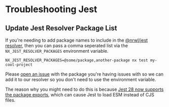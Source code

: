 # Troubleshooting Jest

## Update Jest Resolver Package List

If you're needing to add package names to include in the [@nrwl/jest resolver](https://github.com/nrwl/nx/blob/master/packages/jest/plugins/resolver.ts), then you can pass a comma seperated list via the `NX_JEST_RESOLVER_PACKAGES` environment variable.

`NX_JEST_RESOLVER_PACKAGES=@some/package,another-package nx test my-cool-project`

Please [open an issue](https://github.com/nrwl/nx/issues/new?assignees=&labels=type%3A+bug,scope%3A+testing+tools&title=Add+package+to+jest+resolver+[package-name-here]&assignees=barbados-clemens&template=1-bug.md) with the package you're having issues with so we can add it to our resolver so you don't need to use the environment variable.

The reason why you might need to do this is because [Jest 28 now supports the package exports](https://jestjs.io/docs/upgrading-to-jest28#packagejson-exports), which can cause Jest to load ESM instead of CJS files.
